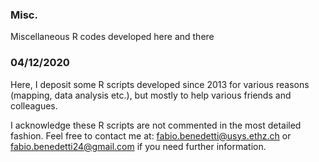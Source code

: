 ### Misc.
Miscellaneous R codes developed here and there

### 04/12/2020
Here, I deposit some R scripts developed since 2013 for various reasons (mapping, data analysis etc.), but mostly to help various friends and colleagues.

I acknowledge these R scripts are not commented in the most detailed fashion.
Feel free to contact me at: fabio.benedetti@usys.ethz.ch or fabio.benedetti24@gmail.com if you need further information.
